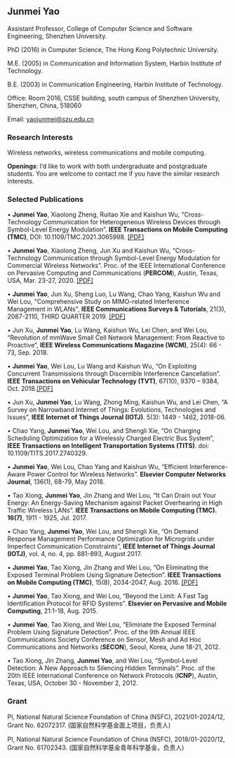 ## Junmei Yao

Assistant Professor, College of Computer Science and Software Engineering, Shenzhen University.

PhD (2016) in Computer Science, The Hong Kong Polytechnic University.

M.E. (2005) in Communication and Information System, Harbin Institute of Technology.

B.E. (2003) in Communication Engineering, Harbin Institute of Technology.
 
Office: Room 2016, CSSE building, south campus of Shenzhen University, Shenzhen, China, 518060

Email: yaojunmei@szu.edu.cn

### Research Interests

Wireless networks, wireless communications and mobile computing.

**Openings**: I’d like to work with both undergraduate and postgraduate students. You are welcome to contact me if you have the similar research interests.

### Selected Publications

•	**Junmei Yao**, Xiaolong Zheng, Ruitao Xie and Kaishun Wu, “Cross-Technology Communication for Heterogeneous Wireless Devices through Symbol-Level Energy Modulation”. **IEEE Transactions on Mobile Computing (TMC)**, DOI: 10.1109/TMC.2021.3065998. [[PDF]](https://github.com/yaojunmei/yaojunmei.github.io/blob/main/Cross-Technology%20Communication%20for%20Heterogeneous%20Wireless%20Devices%20through%20Symbol-Level%20Energy%20Modulation.pdf)

•	**Junmei Yao**, Xiaolong Zheng, Jun Xu and Kaishun Wu, “Cross-Technology Communication through Symbol-Level Energy Modulation for Commercial Wireless Networks”. Proc. of the IEEE International Conference on Pervasive Computing and Communications (**PERCOM**), Austin, Texas, USA, Mar. 23-27, 2020. [[PDF]](https://github.com/yaojunmei/yaojunmei.github.io/blob/main/Cross-Technology%20Communication%20through%20Symbol-Level%20Energy%20Modulation%20for%20Commercial%20Wireless%20Networks.pdf)

•	**Junmei Yao**, Jun Xu, Sheng Luo, Lu Wang, Chao Yang, Kaishun Wu and Wei Lou, "Comprehensive Study on MIMO-related Interference Management in WLANs", **IEEE Communications Surveys & Tutorials**, 21(3), 2087-2110, THIRD QUARTER 2019. [[PDF]](https://github.com/yaojunmei/yaojunmei.github.io/blob/main/Comprehensive%20Study%20on%20MIMO-related%20Interference%20Management%20in%20WLANs.pdf)

•	Jun Xu, **Junmei Yao**, Lu Wang, Kaishun Wu, Lei Chen, and Wei Lou, “Revolution of mmWave Small Cell Network Management: From Reactive to Proactive”, **IEEE Wireless Communications Magazine (WCM)**, 25(4): 66 - 73, Sep. 2018.

•	**Junmei Yao**, Wei Lou, Lu Wang and Kaishun Wu, “On Exploiting Concurrent Transmissions through Discernible Interference Cancellation”. **IEEE Transactions on Vehicular Technology (TVT)**, 67(10), 9370 – 9384, Oct. 2018.[[PDF]](https://github.com/yaojunmei/yaojunmei.github.io/blob/main/On%20Exploiting%20Concurrent%20Transmissions%20Through%20Discernible%20Interference%20Cancellation.pdf)

•	Jun Xu, **Junmei Yao**, Lu Wang, Zhong Ming, Kaishun Wu, and Lei Chen, “A Survey on Narrowband Internet of Things: Evolutions, Technologies and Issues”, **IEEE Internet of Things Journal (IOTJ)**. 5(3): 1449 - 1462, 2018-06.

•	Chao Yang, **Junmei Yao**, Wei Lou, and Shengli Xie, “On Charging Scheduling Optimization for a Wirelessly Charged Electric Bus System”, **IEEE Transactions on Intelligent Transportation Systems (TITS)**. doi: 10.1109/TITS.2017.2740329.

•	**Junmei Yao**, Wei Lou, Chao Yang and Kaishun Wu, “Efficient Interference-Aware Power Control for Wireless Networks”. **Elsevier Computer Networks Journal**, 136(1), 68-79, May 2018. 

•	Tao Xiong, **Junmei Yao**, Jin Zhang and Wei Lou, “It Can Drain out Your Energy: An Energy-Saving Mechanism against Packet Overhearing in High Traffic Wireless LANs”. **IEEE Transactions on Mobile Computing (TMC). 16(7)**, 1911 - 1925, Jul. 2017.

•	Chao Yang, **Junmei Yao**, Wei Lou, and Shengli Xie, “On Demand Response Management Performance Optimization for Microgrids under Imperfect Communication Constraints”, **IEEE Internet of Things Journal (IOTJ)**, vol. 4, no. 4, pp. 881-893, August 2017.

•	**Junmei Yao**, Tao Xiong, Jin Zhang and Wei Lou, “On Eliminating the Exposed Terminal Problem Using Signature Detection”. **IEEE Transactions on Mobile Computing (TMC)**, 15(8), 2034-2047, Aug. 2016. [[PDF]](https://github.com/yaojunmei/yaojunmei.github.io/blob/main/On%20Eliminating%20the%20Exposed%20Terminal%20Problem%20Using%20Signature%20Detection.pdf)

•	**Junmei Yao**, Tao Xiong, and Wei Lou, “Beyond the Limit: A Fast Tag Identification Protocol for RFID Systems”. **Elsevier on Pervasive and Mobile Computing**, 21:1-18, Aug. 2015.

•	**Junmei Yao**, Tao Xiong, and Wei Lou, “Eliminate the Exposed Terminal Problem Using Signature Detection”. Proc. of the 9th Annual IEEE Communications Society Conference on Sensor, Mesh and Ad Hoc Communications and Networks (**SECON**), Seoul, Korea, June 18-21, 2012. 

•	Tao Xiong, Jin Zhang, **Junmei Yao**, and Wei Lou, “Symbol-Level Detection: A New Approach to Silencing Hidden Terminals”. Proc. of the 20th IEEE International Conference on Network Protocols (**ICNP**), Austin, Texas, USA, October 30 - November 2, 2012. 


### Grant

PI, National Natural Science Foundation of China (NSFC), 2021/01-2024/12, Grant No. 62072317. (国家自然科学基金面上项目，负责人)

PI, National Natural Science Foundation of China (NSFC), 2018/01-2020/12, Grant No. 61702343. (国家自然科学基金青年科学基金，负责人)


